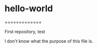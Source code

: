 # hello-world

=============

First repository, test

I don't know what the purpose of this file is.
